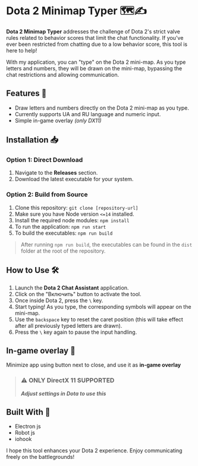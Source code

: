 # Dota 2 Minimap Typer 🗺️✍️

**Dota 2 Minimap Typer** addresses the challenge of Dota 2's strict valve rules related to behavior scores that limit the chat functionality. If you've ever been restricted from chatting due to a low behavior score, this tool is here to help!

With my application, you can "type" on the Dota 2 mini-map. As you type letters and numbers, they will be drawn on the mini-map, bypassing the chat restrictions and allowing communication.

## Features 🌟
- Draw letters and numbers directly on the Dota 2 mini-map as you type.
- Currently supports UA and RU language and numeric input.
- Simple in-game overlay *(only DX11)*

## Installation 📥

### Option 1: Direct Download

1. Navigate to the **Releases** section.
2. Download the latest executable for your system.

### Option 2: Build from Source

1. Clone this repository:
```git clone [repository-url]```
2. Make sure you have Node version `<=14` installed. 
3. Install the required node modules:
```npm install```
4. To run the application:
```npm run start```
5. To build the executables:
```npm run build```

> After running `npm run build`, the executables can be found in the `dist` folder at the root of the repository.

## How to Use 🛠️

1. Launch the **Dota 2 Chat Assistant** application.
2. Click on the "Включить" button to activate the tool.
3. Once inside Dota 2, press the `\` key.
4. Start typing! As you type, the corresponding symbols will appear on the mini-map.
5. Use the `backspace` key to reset the caret position (this will take effect after all previously typed letters are drawn).
6. Press the `\` key again to pause the input handling.

## In-game overlay 🔗
Minimize app using button next to close, and use it as **in-game overlay**
> ### **⚠️ ONLY DirectX 11 SUPPORTED**
> ***Adjust settings in Dota to use this***


## Built With 🧰

- Electron js
- Robot js
- iohook

I hope this tool enhances your Dota 2 experience. Enjoy communicating freely on the battlegrounds!
